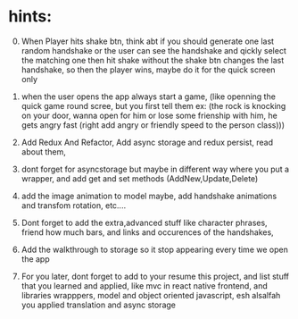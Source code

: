 # hints:

0. When Player hits shake btn, think abt if you should generate one last random handshake or the user can see the handshake and qickly select the matching one then hit shake without the shake btn changes the last handshake, so then the player wins, maybe do it for the quick screen only

1. when the user opens the app always start a game, (like openning the quick game round scree, but you first tell them ex: (the rock is knocking on your door, wanna open for him or lose some frienship with him, he gets angry fast (right add angry or friendly speed to the person class)))
2. Add Redux And Refactor, Add async storage and redux persist, read about them,
3. dont forget for asyncstorage but maybe in different way where you put a wrapper, and add get and set methods (AddNew,Update,Delete)
4. add the image animation to model maybe, add handshake animations and transfom rotation, etc....
5. Dont forget to add the extra,advanced stuff like character phrases, friend how much bars, and links and occurences of the handshakes,
6. Add the walkthrough to storage so it stop appearing every time we open the app
7. For you later, dont forget to add to your resume this project, and list stuff that you learned and applied, like mvc in react native frontend, and libraries wrapppers, model and object oriented javascript, esh alsalfah you applied translation and async storage
